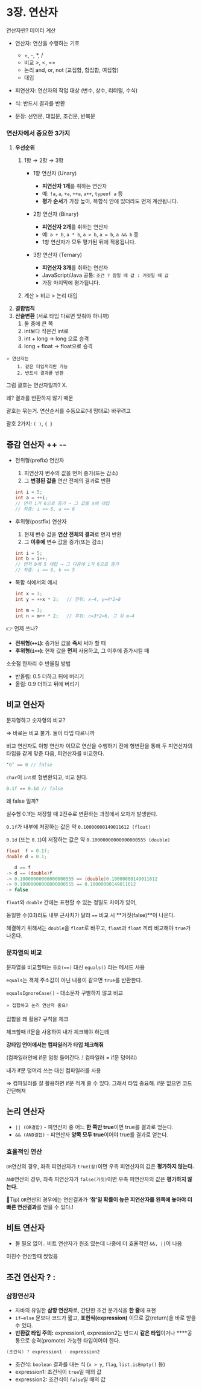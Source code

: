 # 3장. 연산자

연산자란? 데이터 계산

- 연산자: 연산을 수행하는 기호
    - +, -, *, /
    - 비교 >, <, ==
    - 논리 and, or, not (교집합, 합집합, 여집합)
    - 대입
- 피연산자: 연산자의 작업 대상 (변수, 상수, 리터럴, 수식)

- 식: 반드시 결과를 반환
- 문장: 선언문, 대입문, 조건문, 반복문


### 연산자에서 중요한 3가지

1. **우선순위**
    1. 1항 → 2항 → 3항
        - 1항 연산자 (Unary)
            - **피연산자 1개**를 취하는 연산자
            - 예: `!a`, `a`, `+a`, `++a`, `a++`, `typeof a` 등
            - **평가 순서**가 가장 높아, 복합식 안에 있더라도 먼저 계산됩니다.
                
        - 2항 연산자 (Binary)
            - **피연산자 2개**를 취하는 연산자
            - 예: `a + b`, `a * b`, `a > b`, `a = b`, `a && b` 등
            - 1항 연산자가 모두 평가된 뒤에 적용됩니다.
                
        - 3항 연산자 (Ternary)
            - **피연산자 3개**를 취하는 연산자
            - JavaScript/Java 공통: `조건 ? 참일 때 값 : 거짓일 때 값`
            - 가장 마지막에 평가됩니다.
                
    2. 계산 > 비교 > 논리 대입
2. **결합법칙**
3. **산술변환** (서로 타입 다르면 맞춰야 하니까)
    1. 둘 중에 큰 쪽
    2. int보다 작은건 int로
    3. int + long → long 으로 승격
    4. long + float → float으로 승격
    
```
⭐ 연산자는
    1. 같은 타입끼리만 가능
    2. 반드시 결과를 반환
```

그럼 괄호는 연산자일까? X.

왜? 결과를 반환하지 않기 때문

괄호는 묶는거. 연산순서를 수동으로(내 맘대로) 바꾸려고

괄호 2가지: `( )`, `{ }`


## 증감 연산자 ++ --

- 전위형(prefix) 연산자
    1. 피연산자 변수의 값을 먼저 증가(또는 감소)
    2. 그 **변경된 값을** 연산 전체의 결과로 반환
    
    ```java
    int i = 5;
    int a = ++i;  
    // 먼저 i가 6으로 증가 → 그 값을 a에 대입
    // 최종: i == 6, a == 6
    ```
    
- 후위형(postfix) 연산자
    1. 현재 변수 값을 **연산 전체의 결과**로 먼저 반환
    2. 그 **이후에** 변수 값을 증가(또는 감소)
    
    ```java
    int i = 5;
    int b = i++;  
    // 먼저 b에 5 대입 → 그 다음에 i가 6으로 증가
    // 최종: i == 6, b == 5
    ```
    
- 복합 식에서의 예시
    
    ```java
    int x = 3;
    int y = ++x * 2;   // 전위: x→4, y=4*2=8
    
    int m = 3;
    int n = m++ * 2;   // 후위: n=3*2=6, 그 뒤 m→4
    ```
    

👉 언제 쓰나?

- **전위형(`++i`)**: 증가된 값을 **즉시** 써야 할 때
- **후위형(`i++`)**: 현재 값을 **먼저** 사용하고, 그 이후에 증가시킬 때

소숫점 한자리 수 반올림 방법

- 반올림: 0.5 더하고 뒤에 버리기
- 올림: 0.9 더하고 뒤에 버리기

## 비교 연산자

문자형하고 숫자형의 비교?

⇒ 바로는 비교 불가. 둘이 타입 다르니까

비교 연산자도 이항 연산자 이므로 연산을 수행하기 전에 형변환을 통해 두 피연산자의 타입을 같게 맞춘 다음, 피연산자를 비교한다. 

```java
‘0’ == 0 // false
```

`char`이 `int`로 형변환되고, 비교 된다.

```java
0.1f == 0.1d // false
```

왜 false 일까?

실수형 0.1f는 저장할 때 2진수로 변환하는 과정에서 오차가 발생한다. 

`0.1f`가 내부에 저장하는 값은          약 `0.10000000149011612 (float)`

`0.1d` (또는 `0.1`)이 저장하는 값은 약 `0.10000000000000000555 (double)`

```java
float  f = 0.1f;
double d = 0.1;

   d == f 
-> d == (double)f
-> 0.10000000000000000555 == (double)0.10000000149011612
-> 0.10000000000000000555 == 0.10000000149011612
-> false 
```

`float`와 `double` 간에는 표현할 수 있는 정밀도 차이가 있어,

동일한 수(0.1)라도 내부 근사치가 달라 `==` 비교 시 **거짓(false)**이 나온다.

해결하기 위해서는 `double`을 `float`로 바꾸고, `float`과 `float` 끼리 비교해야 `true`가 나온다. 

### 문자열의 비교

문자열을 비교할때는 `등호(==)` 대신 `equals()` 라는 메서드 사용

`equals`는 객체 주소값이 아닌 내용이 같으면 `true`를 반환한다.

`equalsIgnoreCase()` - 대소문자 구별하지 않고 비교


```
⭐ 집합하고 논리 연산자 중요!
```

집합을 왜 활용? 규칙을 체크

체크할때 if문을 사용하여 내가 체크해야 하는데

**강타입 언어에서는 컴파일러가 타입 체크해줘**

(컴파일러안에 if문 엄청 들어간다..! 컴파일러 = if문 덩어리)

내가 if문 덩어리 쓰는 대신 컴파일러를 사용

⇒ 컴파일러를 잘 활용하면 if문 적게 쓸 수 있다. 그래서 타입 중요해. if문 없으면 코드 간단해져

## 논리 연산자

- `|| (OR결합)` - 피연산자 중 어느 **한 쪽만 true**이면 true를 결과로 얻는다.
- `&& (AND결합)` - 피연산자 **양쪽 모두 true**이어야 true를 결과로 얻는다.

### 효율적인 연산

`OR`연산의 경우, 좌측 피연산자가 `true(참)`이면 우측 피연산자의 값은 **평가하지 않는다.**

`AND`연산의 경우, 좌측 피연산자가 `false(거짓)`이면 우측 피연산자의 값은 **평가하지 않는다.**

📍Tip) `OR`연산의 경우에는 연산결과가 **‘참’일 확률이 높은 피연산자를 왼쪽에 놓아야 더 빠른 연산결과**를 얻을 수 있다.!

## 비트 연산자

- 볼 필요 없어.. 비트 연산자가 원조 였는데 나중에 더 효율적인 `&&, ||`이 나옴

이진수 연산할때 썼었음

## 조건 연산자  ? :

### **삼항연산자**

- 자바의 유일한 **삼항 연산자**로, 간단한 조건 분기식을 **한 줄**에 표현
- `if–else` 문보다 코드가 짧고, **표현식(expression)** 이므로 값(return)을 바로 받을 수 있다.
- **반환값 타입 주의:** expression1, expression2는 반드시 **같은 타입**이거나 ****공통으로 승격(promote) 가능한 타입이어야 한다.

```java
(조건식) ? expression1 : expression2
```

- 조건식: `boolean` 결과를 내는 식 (`x > y`, `flag`, `list.isEmpty()` 등)
- expression1: 조건식이 `true`일 때의 값
- expression2: 조건식이 `false`일 때의 값
